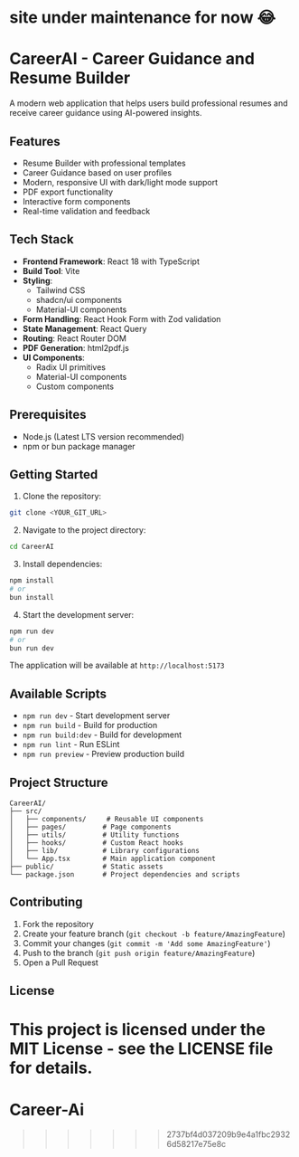 # site under maintenance for now 😂
# CareerAI - Career Guidance and Resume Builder

A modern web application that helps users build professional resumes and receive career guidance using AI-powered insights.

## Features

- Resume Builder with professional templates
- Career Guidance based on user profiles
- Modern, responsive UI with dark/light mode support
- PDF export functionality
- Interactive form components
- Real-time validation and feedback

## Tech Stack

- **Frontend Framework**: React 18 with TypeScript
- **Build Tool**: Vite
- **Styling**:
  - Tailwind CSS
  - shadcn/ui components
  - Material-UI components
- **Form Handling**: React Hook Form with Zod validation
- **State Management**: React Query
- **Routing**: React Router DOM
- **PDF Generation**: html2pdf.js
- **UI Components**:
  - Radix UI primitives
  - Material-UI components
  - Custom components

## Prerequisites

- Node.js (Latest LTS version recommended)
- npm or bun package manager

## Getting Started

1. Clone the repository:

```sh
git clone <YOUR_GIT_URL>
```

2. Navigate to the project directory:

```sh
cd CareerAI
```

3. Install dependencies:

```sh
npm install
# or
bun install
```

4. Start the development server:

```sh
npm run dev
# or
bun run dev
```

The application will be available at `http://localhost:5173`

## Available Scripts

- `npm run dev` - Start development server
- `npm run build` - Build for production
- `npm run build:dev` - Build for development
- `npm run lint` - Run ESLint
- `npm run preview` - Preview production build

## Project Structure

```
CareerAI/
├── src/
│   ├── components/     # Reusable UI components
│   ├── pages/         # Page components
│   ├── utils/         # Utility functions
│   ├── hooks/         # Custom React hooks
│   ├── lib/           # Library configurations
│   └── App.tsx        # Main application component
├── public/            # Static assets
└── package.json       # Project dependencies and scripts
```

## Contributing

1. Fork the repository
2. Create your feature branch (`git checkout -b feature/AmazingFeature`)
3. Commit your changes (`git commit -m 'Add some AmazingFeature'`)
4. Push to the branch (`git push origin feature/AmazingFeature`)
5. Open a Pull Request

## License

This project is licensed under the MIT License - see the LICENSE file for details.
=======
# Career-Ai
>>>>>>> 2737bf4d037209b9e4a1fbc29326d58217e75e8c
